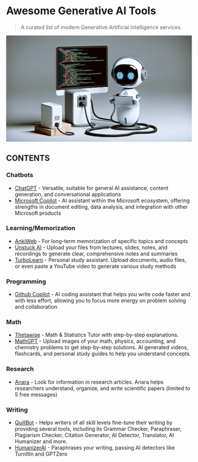 # Awesome Generative AI Tools
> A curated list of modern Generative Artificial Intelligence services.

![Image Alt](https://github.com/oliviafjardine/AI-Resources/blob/e21349ca66d891c9a6c3dbe67e9aec0648781ec1/image)

## CONTENTS

### Chatbots
- [ChatGPT](https://chatgpt.com) - Versatile, suitable for general AI assistance, content generation, and conversational applications
- [Microsoft Copilot](https://copilot.microsoft.com/chats/enVo9aEh4ijrQ5NwScHaV) - AI assistant within the Microsoft ecosystem, offering strengths in document editing, data analysis, and integration with other Microsoft products

### Learning/Memorization
- [AnkiWeb](https://apps.ankiweb.net/) - For long-term memorization of specific topics and concepts
- [Unstuck AI](https://unstuckstudy.com) - Upload your files from lectures, slides, notes, and recordings to generate clear, comprehensive notes and summaries
- [TurboLearn](https://www.turbolearn.ai) - Personal study assistant. Upload documents, audio files, or even paste a YouTube video to generate various study methods

### Programming
- [Github Copilot](https://github.com/features/copilot) -  AI coding assistant that helps you write code faster and with less effort, allowing you to focus more energy on problem solving and collaboration

### Math
- [Thetawise](https://thetawise.ai/) - Math & Statistics Tutor with step-by-step explanations.
- [MathGPT](https://math-gpt.org) - Upload images of your math, physics, accounting, and chemistry problems to get step-by-step solutions. AI generated videos, flashcards, and personal study guides to help you understand concepts.

### Research
- [Anara](https://anara.com/new) - Look for information in research articles. Anara helps researchers understand, organize, and write scientific papers (limited to 5 free messages)

### Writing
- [QuillBot](https://quillbot.com/paraphrasing-tool) - Helps writers of all skill levels fine-tune their writing by providing several tools, including its Grammar Checker, Paraphraser, Plagiarism Checker, Citation Generator, AI Detector, Translator, AI Humanizer and more.
- [HumanizerAI](https://aihumanize.io) - Paraphrases your writing, passing AI detectors like TurnItIn and GPTZero
